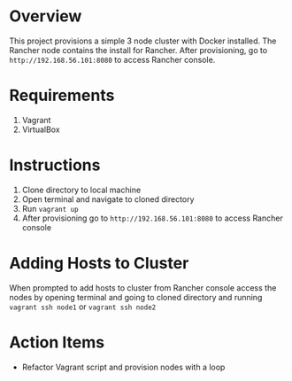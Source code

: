 # Overview

This project provisions a simple 3 node cluster with Docker installed.  The Rancher node contains the install for Rancher.  After provisioning, go to `http://192.168.56.101:8080` to access Rancher console.

# Requirements

1) Vagrant
2) VirtualBox

# Instructions

1) Clone directory to local machine
2) Open terminal and navigate to cloned directory
3) Run `vagrant up`
4) After provisioning go to `http://192.168.56.101:8080` to access Rancher console

# Adding Hosts to Cluster

When prompted to add hosts to cluster from Rancher console access the nodes by opening terminal and going to cloned directory and running `vagrant ssh node1` or `vagrant ssh node2`

# Action Items

- Refactor Vagrant script and provision nodes with a loop